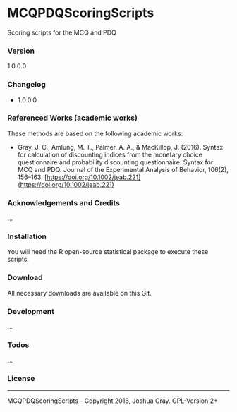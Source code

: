 # MCQPDQScoringScripts
Scoring scripts for the MCQ and PDQ

### Version
1.0.0.0

### Changelog
 * 1.0.0.0

### Referenced Works (academic works)
These methods are based on the following academic works:
* Gray, J. C., Amlung, M. T., Palmer, A. A., & MacKillop, J. (2016). Syntax for calculation of discounting indices from the monetary choice questionnaire and probability discounting questionnaire: Syntax for MCQ and PDQ. Journal of the Experimental Analysis of Behavior, 106(2), 156–163. [https://doi.org/10.1002/jeab.221](https://doi.org/10.1002/jeab.221)

### Acknowledgements and Credits
...

### Installation
You will need the R open-source statistical package to execute these scripts.

### Download
All necessary downloads are available on this Git. 

### Development
...

### Todos
...

### License
----
MCQPDQScoringScripts - Copyright 2016, Joshua Gray. GPL-Version 2+

